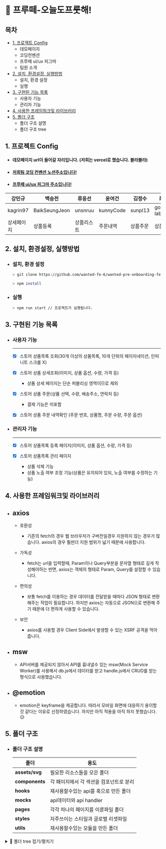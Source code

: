 # 🌳 프루떼-오늘도프룻해!

## 목차

- [1. 프로젝트 Config](#1-프로젝트-config)
  - 데모페이지
  - 코딩컨벤션
  - 프루떼 ui/ux 피그마
  - 팀원 소개
- [2. 설치, 환경설정, 실행방법](#2-설치-환경설정-실행방법)
  - 설치, 환경 설정
  - 실행
- [3. 구현된 기능 목록](#3-구현된-기능-목록)
  - 사용자 기능
  - 관리자 기능
- [4. 사용한 프레임워크및 라이브러리](#4-사용한-프레임워크및-라이브러리)
- [5. 폴더 구조](#5-폴더-구조)
  - 폴더 구조 설명
  - 폴더 구조 tree

## 1. 프로젝트 Config

- #### 데모페이지 url이 들어갈 자리입니다. (저희는 vercel로 했습니다. 블라블라)

- #### [저희팀 코딩 컨벤션 노션주소입니다!](https://instinctive-moustache-aba.notion.site/WPO-FE-6-1-Coding-Convention-6a0123a0196343ea88c8434a3c157812#d00f53fad5c545a4b1e2aba7f6c62f31)

- #### [프루떼 ui/ux 피그마 주소입니다!](https://www.figma.com/file/VubIREYwLrHzUUqH4kiggS/preOnBoarding-team1?node-id=0%3A1)

| 강민규     | 백승전        | 류웅선     | 윤여건    | 김정수   | 최홍규     |
| ---------- | ------------- | ---------- | --------- | -------- | ---------- |
| kagrin97   | BaikSeungJeon | unsnruu    | kunnyCode | sunpl13  | gomgun-lab |
| 상세페이지 |    상품등록      | 상품리스트 | 주문내역  | 상품주문 | 상품관리   |

## 2. 설치, 환경설정, 실행방법

- ### 설치, 환경 설정

  ```bash
  > git clone https://github.com/wanted-fe-6/wanted-pre-onboarding-fe-6-1-2.git

  > npm install
  ```

- ### 실행

  ```bash
  > npm run start // 프로젝트가 실행됩니다.
  ```

## 3. 구현된 기능 목록

- ### 사용자 기능

  ***

  - [x] 스토어 상품목록 조회(30개 이상의 상품목록, 10개 단위의 페이지네이션, 인피니트 스크롤 X)

  - [x] 스토어 상품 상세조회(이미지, 상품 옵션, 수량, 가격 등)
    - 상품 상세 페이지는 단순 퍼블리싱 영역이므로 제외
  - [x] 스토어 상품 주문(상품 선택, 수량, 배송주소, 연락처 등)
    - 결제 기능은 미포함
  - [x] 스토어 상품 주문 내역확인 (주문 번호, 상품명, 주문 수량, 주문 옵션)

- ### 관리자 기능

  ***

  - [x] 스토어 상품목록 등록 페이지(이미지, 상품 옵션, 수량, 가격 등)

  - [x] 스토어 상품목록 관리 페이지
    - 상품 삭제 기능
    - 상품 노출 여부 조정 기능(상품은 유지되어 있되, 노출 여부를 수정하는 기능)

## 4. 사용한 프레임워크및 라이브러리

- ## axios

  - 호환성

    - 기존의 fetch의 경우 웹 브라우저가 구버전일경우 지원하지 않는 경우가 많습니다.
      axios의 경우 훨씬더 지원 범위가 넓기 때문에 사용합니다.

  - 가독성

    - fetch는 url을 입력할때, Param이나 Query부분을 문자열 형태로 길게 작성해야하는 반면, axios는 객체의 형태로 Param, Query를 설정할 수 있습니다.

  - 편의성

    - 보통 fetch를 이용하는 경우 데이터를 전달받을 때마다 JSON 형태로 변환해주는 작업이 필요합니다. 하지만 axios는 자동으로 JSON으로 변환해 주기 때문에 더 편하게 사용할 수 있습니다.

  - 보안
    - axios를 사용할 경우 Client Side에서 발생할 수 있는 XSRF 공격을 막아줍니다.

- ## msw

  - API서버를 제공되지 않아서 API를 흉내낼수 있는 msw(Mock Service Worker)를
    사용해서 db.js에서 데이터를 받고 handle.js에서 CRUD를 받는 형식으로 사용했습니다.

- ## @emotion

  - emotion은 keyframe을 제공합니다. 따라서 모바일 화면에 대응하기 용이할 것 같다는 이유로 선정하였습니다. 하지만 아직 적용을 아직 하지 못했습니다. 😥

## 5. 폴더 구조

- ### 폴더 구조 설명

  | 폴더           | 용도                                    |
  | -------------- | --------------------------------------- |
  | **assets/svg** | 필요한 리소스들을 모은 폴더             |
  | **components** | 각 페이지에서 각 섹션을 컴포넌트로 분리 |
  | **hooks**      | 재사용할수있는 api를 훅으로 만든 폴더   |
  | **mocks**      | api데이터와 api handler                 |
  | **pages**      | 각각 하나의 페이지를 이룬파일 폴더      |
  | **styles**     | 자주쓰이는 스타일과 글로벌 리셋파일     |
  | **utils**      | 재사용할수있는 모듈을 만든 폴더         |
<details>
<summary>🎄 폴더 tree 접기/펼치기</summary>
<pre>
├── App.js
├── assets
│   └── svg
│       ├── icon-arrow-left.svg
│       ├── icon-arrow-right.svg
│       ├── icon-check.svg
│       ├── icon-trashcan.svg
│       └── icon-x.svg
├── components
│   ├── Footer.jsx
│   ├── Header.jsx
│   ├── TestMocking.jsx
│   ├── admin
│   │   ├── Pagination.jsx
│   │   ├── ProductItem.jsx
│   │   ├── ProductList.jsx
│   │   └── TopBar.jsx
│   ├── common
│   │   └── Button.jsx
│   ├── detail
│   │   ├── DetailInfo.jsx
│   │   └── DetailMain.jsx
│   ├── list
│   │   ├── Chip.jsx
│   │   └── ProductCard.jsx
│   ├── order
│   │   ├── OrderInfo.jsx
│   │   ├── OrderInput.jsx
│   │   └── PaymentSummary.jsx
│   └── orderDetails
│       ├── FinalPaymentSummary.jsx
│       └── OrderDetailsInfo.jsx
├── hooks
│   ├── usePageList.js
│   ├── useProductItem.js
│   └── useProductList.js
├── index.css
├── index.js
├── mocks
│   ├── browser.js
│   ├── db.js
│   └── handler.js
├── pages
│   ├── Admin
│   │   └── Admin.jsx
│   └── Product
│       ├── Detail.jsx
│       ├── List.jsx
│       ├── Order.jsx
│       └── OrderDetails.jsx
├── setupTests.js
├── styles
│   ├── common.js
│   └── reset.jsx
└── utils
    ├── OrderNums.js
    ├── background.js
    └── priceSetting.js
</pre>
</details>
